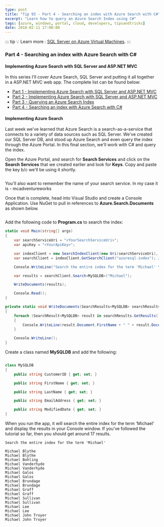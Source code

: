 ```yaml
---
type: post
title: "Tip 93 - Part 4 - Searching an index with Azure Search with C#"
excerpt: "Learn how to query an Azure Search Index using C#"
tags: [azure, windows, portal, cloud, developers, tipsandtricks]
date: 2018-02-11 17:00:00
---
```


::: tip
:bulb: Learn more : [SQL Server on Azure Virtual Machines](https://docs.microsoft.com/azure/virtual-machines/windows/sql/virtual-machines-windows-sql-server-iaas-overview?WT.mc_id=docs-azuredevtips-azureappsdev).
:::

### Part 4 - Searching an index with Azure Search with C#

#### Implementing Azure Search with SQL Server and ASP.NET MVC

In this series I'll cover Azure Search, SQL Server and putting it all together in a ASP.NET MVC web app. The complete list can be found below:

* [Part 1 - Implementing Azure Search with SQL Server and ASP.NET MVC](https://microsoft.github.io/AzureTipsAndTricks/blog/tip90.html)
* [Part 2 - Implementing Azure Search with SQL Server and ASP.NET MVC](https://microsoft.github.io/AzureTipsAndTricks/blog/tip91.html)
* [Part 3 - Querying an Azure Search Index](https://microsoft.github.io/AzureTipsAndTricks/blog/tip92.html)
* [Part 4 - Searching an index with Azure Search with C#](https://microsoft.github.io/AzureTipsAndTricks/blog/tip93.html)

#### Implementing Azure Search

Last week we've learned that Azure Search is a search-as-a-service that connects to a variety of data sources such as SQL Server. We've created our SQL Server DB, and stood up Azure Search and even query the index through the Azure Portal. In this final section, we'll work with C# and query the index.

Open the Azure Portal, and search for **Search Services** and click on the **Search Services** that we created earlier and look for **Keys**. Copy and paste the key b/c we'll be using it shortly. 

<img :src="$withBase('/files/part4azsearch.png')">

You'll also want to remember the name of your search service. In my case it is - mcadventureworks 

Once that is complete, head into Visual Studio and create a Console Application. Use NuGet to pull in references to **Azure.Search.Documents** as shown below. 

<img :src="$withBase('/files/part4azsearch1.png')">

Add the following code to **Program.cs** to search the index:

```csharp
static void Main(string[] args)
{
    var searchServiceUri = "<YourSearchServiceUri>";
    var apiKey = "<YourApiKey>";

    var indexClient = new SearchIndexClient(new Uri(searchServiceUri), new AzureKeyCredential(apiKey));
    var searchClient = indexClient.GetSearchClient("azuresql-index"); //check this to match your index

    Console.WriteLine("Search the entire index for the term 'Michael' \n");

    var results = searchClient.Search<MySQLDB>("Michael");

    WriteDocuments(results);

    Console.Read();
}

private static void WriteDocuments(SearchResults<MySQLDB> searchResults)
{
    foreach (SearchResult<MySQLDB> result in searchResults.GetResults())
    {
        Console.WriteLine(result.Document.FirstName + " " + result.Document.LastName);
    }

    Console.WriteLine();
}
```

Create a class named **MySQLDB** and add the following:

```csharp

class MySQLDB
{
    public string CustomerID { get; set; }

    public string FirstName { get; set; }

    public string LastName { get; set; }

    public string EmailAddress { get; set; }

    public string ModifiedDate { get; set; }
}
```

When you run the app, it will search the entire index for the term 'Michael' and display the results in your Console window. If you've followed the tutorial so far, then you should get around 17 results. 

```
Search the entire index for the term 'Michael'

Michael Blythe
Michael Blythe
Michael Bohling
Michael Vanderhyde
Michael Vanderhyde
Michael Galos
Michael Galos
Michael Brundage
Michael Brundage
Michael Graff
Michael Graff
Michael Sullivan
Michael Sullivan
Michael Lee
Michael Lee
Michael John Troyer
Michael John Troyer
```
